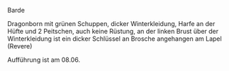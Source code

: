 Barde

Dragonborn mit grünen Schuppen, dicker Winterkleidung, Harfe an der Hüfte und 2 Peitschen, auch keine Rüstung, an der linken Brust über der Winterkleidung ist ein dicker Schlüssel an Brosche angehangen am Lapel (Revere)

Aufführung ist am 08.06.

